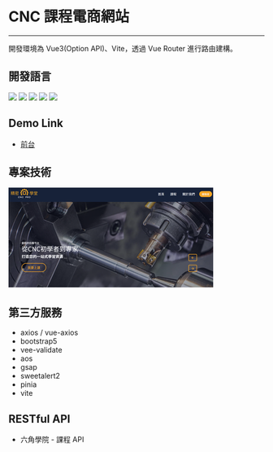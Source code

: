 # CNC 課程電商網站
---
開發環境為 Vue3(Option API)、Vite，透過 Vue Router 進行路由建構。

## 開發語言
<img src="https://img.shields.io/badge/HTML5-E34F26?style=for-the-badge&logo=html5&logoColor=FFF">
<img src="https://img.shields.io/badge/CSS3-1572B6?style=for-the-badge&logo=css3&logoColor=FFF">
<img src="https://img.shields.io/badge/javascript-454545?style=for-the-badge&logo=javascript&logoColor=F7DF1E">
<img src="https://img.shields.io/badge/Vue3.js-454545?style=for-the-badge&logo=vue.js">
<img src="https://img.shields.io/badge/scss-CC6699?style=for-the-badge&logo=sass&logoColor=FFFFFF">

## Demo Link
- [前台](https://neil10241126.github.io/CNC-Website-Project/#/home)

## 專案技術
![主畫面](image.png)

## 第三方服務
- axios / vue-axios
- bootstrap5
- vee-validate
- aos
- gsap
- sweetalert2
- pinia
- vite
## RESTful API
- 六角學院 - 課程 API